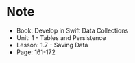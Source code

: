 #  Note

- Book: Develop in Swift Data Collections
- Unit: 1 - Tables and Persistence
- Lesson: 1.7 - Saving Data
- Page: 161-172

